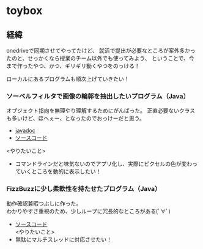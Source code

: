 # toybox
## 経緯
onedriveで同期させてやってたけど、
就活で提出が必要なところが案外多かったのと、せっかくなら授業のチーム以外でも使ってみよう、
ということで、今まで作ったやつ、かつ、ギリギリ動くやつをのっける！  

ローカルにあるプログラムも順次上げていきたい！

### ソーベルフィルタで画像の輪郭を抽出したいプログラム（Java）
オブジェクト指向を無理やり理解するためにがんばった。
正直必要ないクラスも多いけど、ほへぇー、となったのでおっけーだと思う。  
- [javadoc](https://mossan0706.github.io/toybox/image_exchange/javadoc/image_exchange/module-summary.html)  
- [ソースコード](https://github.com/mossan0706/toybox/tree/main/image_exchange/src/package1)  

<やりたいこと>
- コマンドラインだと味気ないのでアプリ化し、実際にピクセルの色が変わっていくところを動的に表示したい！
  
  
### FizzBuzzに少し柔軟性を持たせたプログラム（Java）
動作確認兼暇つぶしに作った。  
わかりやすさ重視のため、少しループに冗長的なところがある(ﾟ∀ﾟ)  
- [ソースコード](https://github.com/mossan0706/toybox/tree/main/java%E3%81%AE%E3%81%94%E3%81%A1%E3%82%83%E3%81%94%E3%81%A1%E3%82%83%E3%83%A1%E3%83%A2/%E5%8B%95%E4%BD%9C%E7%A2%BA%E8%AA%8D%E7%94%A8/Test/src)  
<やりたいこと>
- 無駄にマルチスレッドに対応させたい！

